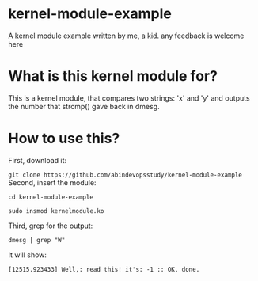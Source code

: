 # kernel-module-example
A kernel module example written by me, a kid. any feedback is welcome here
# What is this kernel module for?
This is a kernel module, that compares two strings: 'x' and 'y' and outputs the number that strcmp() gave back in dmesg.
# How to use this?
First, download it:

`git clone https://github.com/abindevopsstudy/kernel-module-example`
Second, insert the module:

`cd kernel-module-example`

`sudo insmod kernelmodule.ko`

Third, grep for the output:

`dmesg | grep "W"`

It will show:

`[12515.923433] Well,: read this! it's: -1 :: OK, done.`
